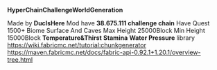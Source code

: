 **HyperChainChallengeWorldGeneration**

Made by **DucIsHere**
Mod have **38.675.111 challenge chain**
Have Quest
1500+ Biome Surface And Caves
Max Height 25000Block 
Min Height 15000Block
**Temperature&Thirst**
**Stamina**
**Water Pressure**
library
https://wiki.fabricmc.net/tutorial:chunkgenerator
https://maven.fabricmc.net/docs/fabric-api-0.92.1+1.20.1/overview-tree.html

